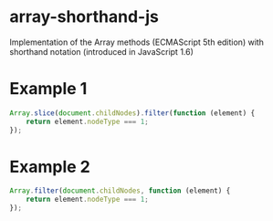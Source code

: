 array-shorthand-js
==================

Implementation of the Array methods (ECMAScript 5th edition) with shorthand notation (introduced in JavaScript 1.6)

Example 1
===

```javascript
Array.slice(document.childNodes).filter(function (element) {
	return element.nodeType === 1;
});
```

Example 2
===

```javascript
Array.filter(document.childNodes, function (element) {
	return element.nodeType === 1;
});
```
